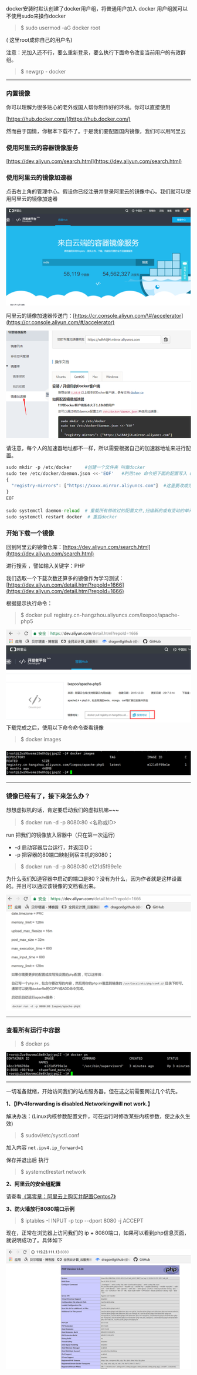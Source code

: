 docker安装时默认创建了docker用户组，将普通用户加入 docker 用户组就可以不使用sudo来操作docker

> $ sudo usermod -aG docker root

\( 这里root成你自己的用户名\)

注意：光加入还不行，要么重新登录，要么执行下面命令改变当前用户的有效群组。

> $ newgrp - docker

---

### 内置镜像

你可以理解为很多贴心的老外或国人帮你制作好的环境。你可以直接使用

[https://hub.docker.com/](https://hub.docker.com/)

然而由于国情，你根本下载不了。于是我们要配置国内镜像，我们可以用阿里云

### 使用阿里云的容器镜像服务

[https://dev.aliyun.com/search.html](https://dev.aliyun.com/search.html)

### 使用阿里云的镜像加速器

点击右上角的管理中心。假设你已经注册并登录阿里云的镜像中心。我们就可以使用阿里云的镜像加速器

![](/assets/12import.png)

阿里云的镜像加速器传送门：[https://cr.console.aliyun.com/\#/accelerator](https://cr.console.aliyun.com/#/accelerator)

![](/assets/8import.png)

请注意，每个人的加速器地址都不一样，所以需要根据自己的加速器地址来进行配置。

```py
sudo mkdir -p /etc/docker     #创建一个文件夹 叫做docker
sudo tee /etc/docker/daemon.json <<-'EOF'   #利用tee 命令把下面的配置写入 daemon.json
{
  "registry-mirrors": ["https://xxxx.mirror.aliyuncs.com"]  #这里要改成你们自己的 地址
}
EOF

sudo systemctl daemon-reload  # 重载所有修改过的配置文件,扫描新的或有变动的单元
sudo systemctl restart docker  # 重启docker
```

### 开始下载一个镜像

回到阿里云的镜像仓库：[https://dev.aliyun.com/search.html](https://dev.aliyun.com/search.html)

进行搜索 ，譬如输入关键字：PHP

我们选取一个下载次数还算多的镜像作为学习测试：[https://dev.aliyun.com/detail.html?repoId=1666](https://dev.aliyun.com/detail.html?repoId=1666)

根据提示执行命令：

> $ docker pull registry.cn-hangzhou.aliyuncs.com/lxepoo/apache-php5

![](/assets/21import.png)下载完成之后，使用以下命令命令查看镜像

> $ docker images

### ![](/assets/2312import.png)

---

### 镜像已经有了，接下来怎么办？

想想虚拟机的话，肯定要启动我们的虚拟机嘛~~~

> $ docker run -d -p 8080:80 &lt;名称或ID&gt;

run 把我们的镜像放入容器中（只在第一次运行\)

* -d 启动容器后台运行，并返回ID；
* -p 把容器的80端口映射到宿主机的8080；

> $ docker run -d -p 8080:80 e121d5f99e1e

为什么我们知道容器中启动的端口是80？没有为什么，因为作者就是这样设置的。并且可以通过该镜像的文档看出来。

![](/assets/123123import.png)

---

### 查看所有运行中容器

> $ docker ps

![](/assets/21331import.png)

---

一切准备就绪，开始访问我们的站点服务器。但在这之前需要跨过几个坑先。

**1、【IPv4forwarding is disabled.Networkingwill not work.】**

解决办法：\(Linux内核参数配置文件，可在运行时修改某些内核参数，使之永久生效\)

> $ sudovi/etc/sysctl.conf

加入内容 `net.ipv4.ip_forward=1`

保存并退出后 执行

> $ systemctlrestart network

**2、阿里云的安全组配置**

请查看[《第零章：阿里云上购买并配置Centos7》](https://dragon8github.gitbooks.io/docker/content/a-li-yun-shang-gou-mai-he-pei-zhi-centos7.html)

**3、防火墙放行8080端口示例**

> $ iptables -I INPUT -p tcp --dport 8080 -j ACCEPT

现在，正常在浏览器上访问我们的 ip + 8080端口，如果可以看到php信息页面，就说明成功了。具体如下

![](/assets/123123123import.png)

